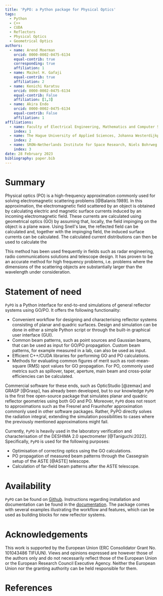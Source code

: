```yaml
---
title: 'PyPO: a Python package for Physical Optics'
tags:
  - Python
  - C++
  - CUDA
  - Reflectors
  - Physical Optics
  - Geometrical Optics
authors:
  - name: Arend Moerman
    orcid: 0000-0002-0475-6134
    equal-contrib: true
    corresponding: true
    affiliation: 1
  - name: Maikel H. Gafaji
    equal-contrib: true
    affiliation: 2
  - name: Kenichi Karatsu
    orcid: 0000-0002-0475-6134
    equal-contrib: False
    affiliation: [1,3]
  - name: Akira Endo
    orcid: 0000-0002-0475-6134
    equal-contrib: False
    affiliation: 1
affiliations:
  - name: Faculty of Electrical Engineering, Mathematics and Computer Science, Delft University of Technology, Mekelweg 4, 2628 CD, Delft, The Netherlands
    index: 1
  - name: The Hague University of Applied Sciences, Johanna Westerdijkplein 75, 2521 EN, The Hague, The Netherlands
    index: 2
  - name: SRON—Netherlands Institute for Space Research, Niels Bohrweg 4, 2333 CA, Leiden, The Netherlands
    index: 3
date: 28 February 2023
bibliography: paper.bib
---
```


# Summary

Physical optics (PO) is a high-frequency approximation commonly used for solving electromagnetic scattering problems [@Balanis:1989]. 
In this approximation, the electromagnetic field scattered by an object is obtained by calculating electric and magnetic surface currents induced by an incoming electromagnetic field.
These currents are calculated using geometrical optics (GO) by assuming that, locally, the field impinging on the object is a plane wave. Using Snell's law, the reflected field can be calculated and, together with the impinging field, the induced surface currents can be calculated. 
The calculated current distributions can then be used to calculate the 

This method has been used frequently in fields such as radar engineering, radio communications solutions and telescope design. It has proven to be an accurate method for high frequency problems, i.e. problems where the dimensions of the scattering objects are substantially larger than the wavelength under consideration.

# Statement of need

`PyPO` is a Python interface for end-to-end simulations of general reflector systems using GO/PO.
It offers the following functionality:
 * Convenient workflow for designing and characterising reflector systems consisting of planar and quadric surfaces. Design and simulation can be done in either a simple Python script or through the built-in graphical user interface (GUI).
 * Common beam patterns, such as point sources and Gaussian beams, that can be used as input for GO/PO propagation. Custom beam patterns, for example measured in a lab, can also be used as input.
 * Efficient C++/CUDA libraries for performing GO and PO calculations.
 * Methods for evaluating common figures of merit such as root-mean-square (RMS) spot values for GO propagation. For PO, commonly used metrics such as spillover, taper, aperture, main beam and cross-polar efficiencies can be calculated.

Commercial software for these ends, such as OpticStudio [@zemax] and GRASP [@Grasp], has already been developed, but to our knowledge `PyPO` is the first free open-source package that simulates planar and quadric reflector geometries using both GO and PO. 
Moreover, `PyPO` does not resort to approximations such as the Fresnel and Fraunhofer approximation commonly used in other software packages. Rather, PyPO directly solves the radiation integral, extending the simulation possibilities to cases where the previously mentioned approximations might fail.

Currently, `PyPO` is heavily used in the laboratory verification and characterisation of the DESHIMA 2.0 spectrometer [@Taniguchi:2022]. Specifically, `PyPO` is used for the following purposes:
 * Optimisation of correcting optics using the GO calculations.
 * PO propagation of measured beam patterns through the Cassegrain setup of the ASTE [@ASTE] telescope.
 * Calculation of far-field beam patterns after the ASTE telescope.

# Availability
`PyPO` can be found on [Github](https://github.com/arend95/PyPO). Instructions regarding installation and documentation can be found in the [documentation](https://arend95.github.io/PyPO/). The package comes with several examples illustrating the workflow and features, which can be used as building blocks for new reflector systems.

# Acknowledgements
This work is supported by the European Union (ERC Consolidator Grant No. 101043486 TIFUUN). Views and opinions expressed are however those of the authors only and do not necessarily reflect those of the European Union or the European Research Council Executive Agency. Neither the European Union nor the granting authority can be held responsible for them.

# References
